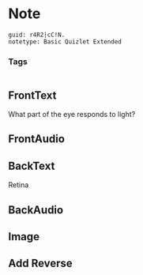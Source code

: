 # Note
```
guid: r4R2|cC!N.
notetype: Basic Quizlet Extended
```

### Tags
```
```

## FrontText
What part of the eye responds to light?

## FrontAudio


## BackText
Retina

## BackAudio


## Image


## Add Reverse


